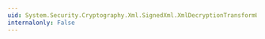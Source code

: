 ```yaml
---
uid: System.Security.Cryptography.Xml.SignedXml.XmlDecryptionTransformUrl
internalonly: False
---
```

